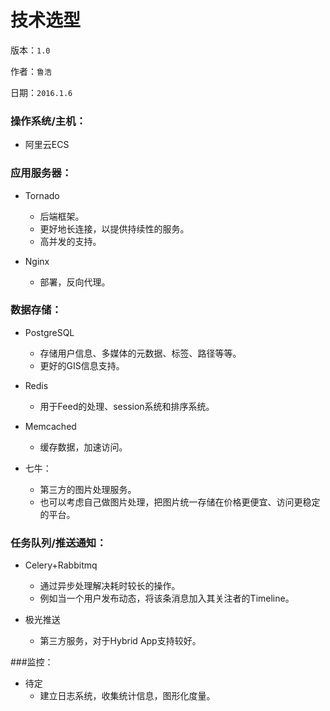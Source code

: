 # 技术选型

版本：`1.0`

作者：`鲁浩`

日期：`2016.1.6`

### 操作系统/主机：
	
* 阿里云ECS

### 应用服务器：
	
* Tornado
	* 后端框架。
	* 更好地长连接，以提供持续性的服务。
	* 高并发的支持。

* Nginx
	* 部署，反向代理。

### 数据存储：
	
* PostgreSQL
	* 存储用户信息、多媒体的元数据、标签、路径等等。
	* 更好的GIS信息支持。
	
* Redis
	* 用于Feed的处理、session系统和排序系统。
	
* Memcached
	* 缓存数据，加速访问。
	
* 七牛：
	* 第三方的图片处理服务。
	* 也可以考虑自己做图片处理，把图片统一存储在价格更便宜、访问更稳定的平台。

### 任务队列/推送通知：
	
* Celery+Rabbitmq
	* 通过异步处理解决耗时较长的操作。
	* 例如当一个用户发布动态，将该条消息加入其关注者的Timeline。

* 极光推送
	* 第三方服务，对于Hybrid App支持较好。

###监控：

* 待定
	* 建立日志系统，收集统计信息，图形化度量。

